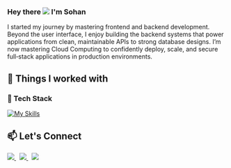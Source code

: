 ### Hey there ![](https://user-images.githubusercontent.com/18350557/176309783-0785949b-9127-417c-8b55-ab5a4333674e.gif) I'm Sohan
I started my journey by mastering frontend and backend development. Beyond the user interface, I enjoy building the backend systems that power applications from clean, maintainable APIs to strong database designs. I’m now mastering Cloud Computing to confidently deploy, scale, and secure full‑stack applications in production environments.

## 🧰 Things I worked with

### 🚀 Tech Stack
[![My Skills](https://skillicons.dev/icons?i=html,css,javascript,typescript,react,nextjs,tailwindcss,bootstrap,sqlite,nodejs,git,github,figma,ps)](https://skillicons.dev)

## 📫 Let's Connect
<p>
<a href="www.linkedin.com/in/sohansadhukhan">
<img src="https://skillicons.dev/icons?i=linkedin"/>
<a>
&nbsp
<a href="www.linkedin.com/in/sohansadhukhan">
<img src="https://skillicons.dev/icons?i=twitter"/>
<a>
&nbsp
<a href="www.linkedin.com/in/sohansadhukhan">
<img src="https://skillicons.dev/icons?i=instagram"/>
<a>
</p>
